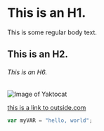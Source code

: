 # This is an H1.
This is some regular body text.
## This is an H2.
###### This is an H6.
![Image of Yaktocat](https://octodex.github.com/images/yaktocat.png)

[this is a link to outside.com](https://www.outsideonline.com)

```javascript
var myVAR = "hello, world";
```
